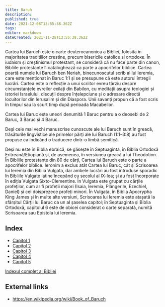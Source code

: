 ```yaml
---
title: Baruh
description: 
published: true
date: 2021-12-08T13:55:38.362Z
tags: 
editor: markdown
dateCreated: 2021-11-28T13:55:38.362Z
---
```


Cartea lui Baruch este o carte deuterocanonica a Bibliei, folosita in majoritatea traditiilor crestine, precum bisericile catolice si ortodoxe. În iudaism și creștinismul protestant, se consideră că nu face parte din canon, Bibliile protestante îl cataloghează ca parte a apocrifelor biblice. Cartea poartă numele lui Baruch ben Neriah, binecunoscutul scrib al lui Ieremia, care este menționat în Baruc 1:1 și se presupune că este autorul întregii lucrări. Cartea este o reflecție a unui scriitor evreu târziu despre circumstanțele evreilor exilați din Babilon, cu meditații asupra teologiei și istoriei Israelului, discuții despre înțelepciune și o adresare directă locuitorilor din Ierusalim și din Diaspora. Unii savanți propun că a fost scris în timpul sau la scurt timp după perioada Macabeilor.

Cartea lui Baruc este uneori denumită 1 Baruc pentru a o deosebi de 2 Baruc, 3 Baruc și 4 Baruc.

Deși cele mai vechi manuscrise cunoscute ale lui Baruch sunt în greacă, trăsăturile lingvistice ale primelor părți ale lui Baruch (1:1–3:8) au fost propuse ca indicând o traducere dintr-o limbă semitică.

Deși nu este în Biblia ebraică, se găsește în Septuaginta, în Biblia Ortodoxă Eritreană/Etiopiană și, de asemenea, în versiunea greacă a lui Theodotion. În Bibliile protestante din 80 de cărți, Cartea lui Baruch este o parte a apocrifelor biblice. Ieronim a exclus atât Cartea lui Baruc, cât și Scrisoarea lui Ieremia din Biblia Vulgata, dar ambele lucrări au fost introduse sporadic în Bibliile Vulgate latine începând cu secolul al IX-lea; și au fost încorporate în ediția Vulgata Sixto-Clementine. În Vulgata este grupat cu cărțile profeților, cum ar fi profeții majori (Isaia, Ieremia, Plângerile, Ezechiel, Daniel) și cei doisprezece profeți minori. În Vulgata, în Biblia Apocrypha King James și în multe alte versiuni, Scrisoarea lui Ieremia este atașată la sfârșitul Cărții lui Baruc ca un al șaselea capitol; în Septuaginta și Biblia Ortodoxă, capitolul 6 este de obicei considerat o carte separată, numită Scrisoarea sau Epistola lui Ieremia.

## Index

- [Capitol 1](/ro/Bible/Baruch/1)
- [Capitol 2](/ro/Bible/Baruch/2)
- [Capitol 3](/ro/Bible/Baruch/3)
- [Capitol 4](/ro/Bible/Baruch/4)
- [Capitol 5](/ro/Bible/Baruch/5)



[Indexul complet al Bibliei](/ro/index/bible)


## External links

- https://en.wikipedia.org/wiki/Book_of_Baruch